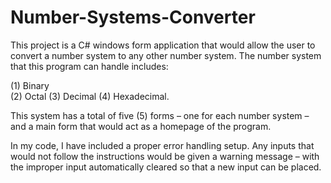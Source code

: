 # Number-Systems-Converter
This project is a C# windows form application that would allow the user to convert a number system to any other number system. The number system that this program can handle includes: 

(1) Binary  
(2) Octal 
(3) Decimal 
(4) Hexadecimal.

This system has a total of five (5) forms – one for each number system – and a main form that would act as a homepage of the program.  

In my code, I have included a proper error handling setup. Any inputs that would not follow the instructions would be given a warning message – with the improper input automatically cleared so that a new input can be placed.
